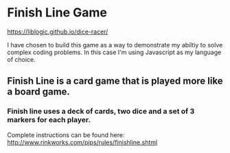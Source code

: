 # Finish Line Game

https://liblogic.github.io/dice-racer/

I have chosen to build this game as a way to demonstrate my abiltiy to solve
complex coding problems. In this case I'm using Javascript as my language of choice.

## Finish Line is a card game that is played more like a board game.
### Finish line uses a deck of cards, two dice and a set of 3 markers for each player.

Complete instructions can be found here: http://www.rinkworks.com/pips/rules/finishline.shtml

